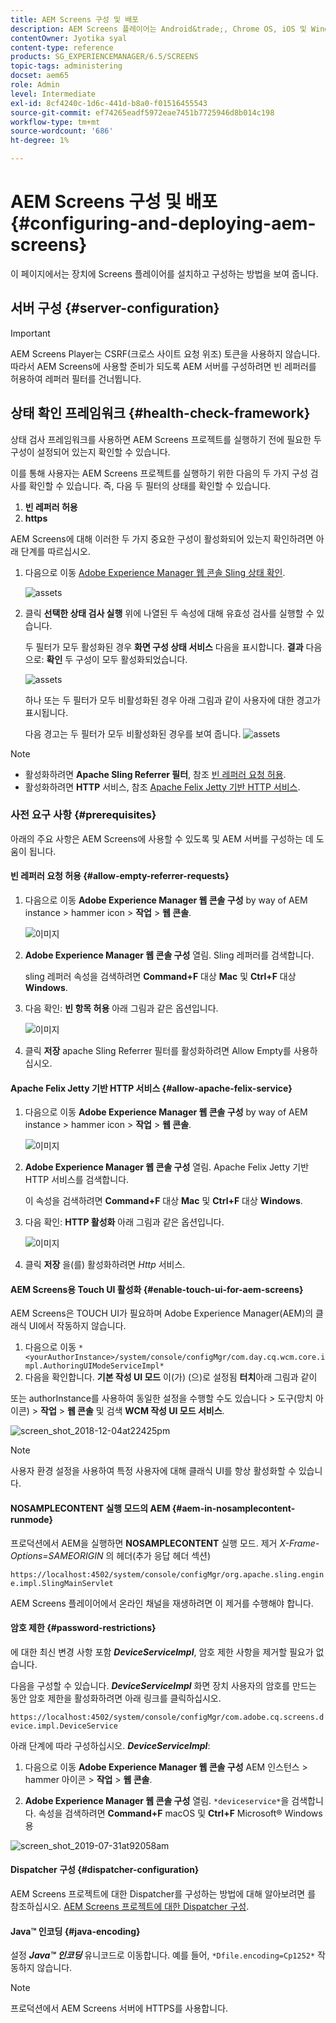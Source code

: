 ```yaml
---
title: AEM Screens 구성 및 배포
description: AEM Screens 플레이어는 Android&trade;, Chrome OS, iOS 및 Windows에서 사용할 수 있습니다. AEM Screens 구성 및 배포에 대해 알아봅니다.
contentOwner: Jyotika syal
content-type: reference
products: SG_EXPERIENCEMANAGER/6.5/SCREENS
topic-tags: administering
docset: aem65
role: Admin
level: Intermediate
exl-id: 8cf4240c-1d6c-441d-b8a0-f01516455543
source-git-commit: ef74265eadf5972eae7451b7725946d8b014c198
workflow-type: tm+mt
source-wordcount: '686'
ht-degree: 1%

---
```


# AEM Screens 구성 및 배포 {#configuring-and-deploying-aem-screens}

이 페이지에서는 장치에 Screens 플레이어를 설치하고 구성하는 방법을 보여 줍니다.

## 서버 구성 {#server-configuration}

>[!IMPORTANT]
>
>AEM Screens Player는 CSRF(크로스 사이트 요청 위조) 토큰을 사용하지 않습니다. 따라서 AEM Screens에 사용할 준비가 되도록 AEM 서버를 구성하려면 빈 레퍼러를 허용하여 레퍼러 필터를 건너뜁니다.

## 상태 확인 프레임워크 {#health-check-framework}

상태 검사 프레임워크를 사용하면 AEM Screens 프로젝트를 실행하기 전에 필요한 두 구성이 설정되어 있는지 확인할 수 있습니다.

이를 통해 사용자는 AEM Screens 프로젝트를 실행하기 위한 다음의 두 가지 구성 검사를 확인할 수 있습니다. 즉, 다음 두 필터의 상태를 확인할 수 있습니다.

1. **빈 레퍼러 허용**
2. **https**

AEM Screens에 대해 이러한 두 가지 중요한 구성이 활성화되어 있는지 확인하려면 아래 단계를 따르십시오.

1. 다음으로 이동 [Adobe Experience Manager 웹 콘솔 Sling 상태 확인](http://localhost:4502/system/console/healthcheck?tags=screensconfigs&amp;overrideGlobalTimeout=).

   ![assets](assets/health-check1.png)


2. 클릭 **선택한 상태 검사 실행** 위에 나열된 두 속성에 대해 유효성 검사를 실행할 수 있습니다.

   두 필터가 모두 활성화된 경우 **화면 구성 상태 서비스** 다음을 표시합니다. **결과** 다음으로: **확인** 두 구성이 모두 활성화되었습니다.

   ![assets](assets/health-check2.png)

   하나 또는 두 필터가 모두 비활성화된 경우 아래 그림과 같이 사용자에 대한 경고가 표시됩니다.

   다음 경고는 두 필터가 모두 비활성화된 경우를 보여 줍니다.
   ![assets](assets/health-check3.png)

>[!NOTE]
>
>* 활성화하려면 **Apache Sling Referrer 필터**, 참조 [빈 레퍼러 요청 허용](/help/user-guide/configuring-screens-introduction.md#allow-empty-referrer-requests).
>* 활성화하려면 **HTTP** 서비스, 참조 [Apache Felix Jetty 기반 HTTP 서비스](/help/user-guide/configuring-screens-introduction.md#allow-apache-felix-service).

### 사전 요구 사항 {#prerequisites}

아래의 주요 사항은 AEM Screens에 사용할 수 있도록 및 AEM 서버를 구성하는 데 도움이 됩니다.

#### 빈 레퍼러 요청 허용 {#allow-empty-referrer-requests}

1. 다음으로 이동 **Adobe Experience Manager 웹 콘솔 구성** by way of AEM instance > hammer icon > **작업** > **웹 콘솔**.

   ![이미지](assets/config/empty-ref1.png)

1. **Adobe Experience Manager 웹 콘솔 구성** 열림. Sling 레퍼러를 검색합니다.

   sling 레퍼러 속성을 검색하려면 **Command+F** 대상 **Mac** 및 **Ctrl+F** 대상 **Windows**.

1. 다음 확인: **빈 항목 허용** 아래 그림과 같은 옵션입니다.

   ![이미지](assets/config/empty-ref2.png)

1. 클릭 **저장** apache Sling Referrer 필터를 활성화하려면 Allow Empty를 사용하십시오.


#### Apache Felix Jetty 기반 HTTP 서비스 {#allow-apache-felix-service}

1. 다음으로 이동 **Adobe Experience Manager 웹 콘솔 구성** by way of AEM instance > hammer icon > **작업** > **웹 콘솔**.

   ![이미지](assets/config/empty-ref1.png)

1. **Adobe Experience Manager 웹 콘솔 구성** 열림. Apache Felix Jetty 기반 HTTP 서비스를 검색합니다.

   이 속성을 검색하려면 **Command+F** 대상 **Mac** 및 **Ctrl+F** 대상 **Windows**.

1. 다음 확인: **HTTP 활성화** 아래 그림과 같은 옵션입니다.

   ![이미지](assets/config/config-1.png)

1. 클릭 **저장** 을(를) 활성화하려면 *Http* 서비스.

#### AEM Screens용 Touch UI 활성화 {#enable-touch-ui-for-aem-screens}

AEM Screens은 TOUCH UI가 필요하며 Adobe Experience Manager(AEM)의 클래식 UI에서 작동하지 않습니다.

1. 다음으로 이동 `*<yourAuthorInstance>/system/console/configMgr/com.day.cq.wcm.core.impl.AuthoringUIModeServiceImpl*`
1. 다음을 확인합니다. **기본 작성 UI 모드** 이(가) (으)로 설정됨 **터치**&#x200B;아래 그림과 같이

또는 authorInstance를 사용하여 동일한 설정을 수행할 수도 있습니다 *>* 도구(망치 아이콘) > **작업** > **웹 콘솔** 및 검색 **WCM 작성 UI 모드 서비스**.

![screen_shot_2018-12-04at22425pm](assets/screen_shot_2018-12-04at22425pm.png)

>[!NOTE]
>
>사용자 환경 설정을 사용하여 특정 사용자에 대해 클래식 UI를 항상 활성화할 수 있습니다.

#### NOSAMPLECONTENT 실행 모드의 AEM {#aem-in-nosamplecontent-runmode}

프로덕션에서 AEM을 실행하면 **NOSAMPLECONTENT** 실행 모드. 제거 *X-Frame-Options=SAMEORIGIN* 의 헤더(추가 응답 헤더 섹션)

`https://localhost:4502/system/console/configMgr/org.apache.sling.engine.impl.SlingMainServlet`

AEM Screens 플레이어에서 온라인 채널을 재생하려면 이 제거를 수행해야 합니다.

#### 암호 제한 {#password-restrictions}

에 대한 최신 변경 사항 포함 ***DeviceServiceImpl***, 암호 제한 사항을 제거할 필요가 없습니다.

다음을 구성할 수 있습니다. ***DeviceServiceImpl*** 화면 장치 사용자의 암호를 만드는 동안 암호 제한을 활성화하려면 아래 링크를 클릭하십시오.

`https://localhost:4502/system/console/configMgr/com.adobe.cq.screens.device.impl.DeviceService`

아래 단계에 따라 구성하십시오. ***DeviceServiceImpl***:

1. 다음으로 이동 **Adobe Experience Manager 웹 콘솔 구성** AEM 인스턴스 > hammer 아이콘 > **작업** > **웹 콘솔**.

1. **Adobe Experience Manager 웹 콘솔 구성** 열림. `*deviceservice*`을 검색합니다. 속성을 검색하려면 **Command+F** macOS 및 **Ctrl+F** Microsoft® Windows용

![screen_shot_2019-07-31at92058am](assets/screen_shot_2019-07-31at92058am.png)

#### Dispatcher 구성 {#dispatcher-configuration}

AEM Screens 프로젝트에 대한 Dispatcher를 구성하는 방법에 대해 알아보려면 를 참조하십시오. [AEM Screens 프로젝트에 대한 Dispatcher 구성](dispatcher-configurations-aem-screens.md).

#### Java™ 인코딩 {#java-encoding}

설정 ***Java™ 인코딩*** 유니코드로 이동합니다. 예를 들어, `*Dfile.encoding=Cp1252*` 작동하지 않습니다.

>[!NOTE]
>
>프로덕션에서 AEM Screens 서버에 HTTPS를 사용합니다.
